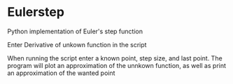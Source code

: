 # Eulerstep
Python implementation of Euler's step function

Enter Derivative of unkown function in the script

When running the script enter a known point, step size, and last point. 
The program will plot an approximation of the unnkown function, as well as print an approximation of the wanted point